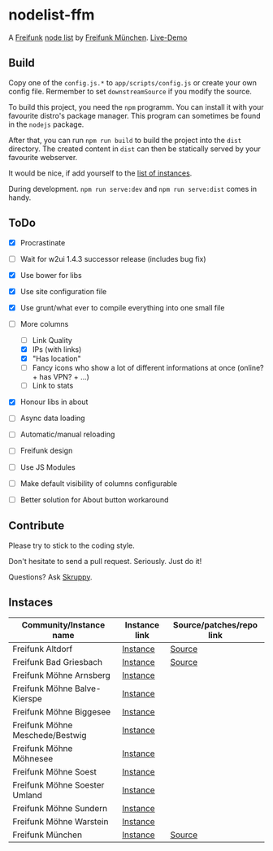 # nodelist-ffm
A [Freifunk](https://freifunk.net) [node list](https://github.com/freifunkMUC/nodelist) by [Freifunk München](https://ffmuc.net). [Live-Demo](https://onmars.eu/ffmuc/list/)

## Build
Copy one of the `config.js.*` to `app/scripts/config.js` or create your own config file.
Rermember to set `downstreamSource` if you modify the source.

To build this project, you need the `npm` programm.
You can install it with your favourite distro's package manager.
This program can sometimes be found in the `nodejs` package.

After that, you can run `npm run build` to build the project into the `dist` directory.
The created content in `dist` can then be statically served by your favourite webserver.

It would be nice, if add yourself to the [list of instances](#Instances).

During development. `npm run serve:dev` and `npm run serve:dist` comes in handy.


## ToDo
- [X] Procrastinate
- [ ] Wait for w2ui 1.4.3 successor release (includes bug fix)
- [X] Use bower for libs
- [X] Use site configuration file
- [X] Use grunt/what ever to compile everything into one small file
- [ ] More columns
  - [ ] Link Quality
  - [X] IPs (with links)
  - [X] "Has location"
  - [ ] Fancy icons who show a lot of different informations at once (online? + has VPN? + ...)
  - [ ] Link to stats
- [X] Honour libs in about
- [ ] Async data loading
- [ ] Automatic/manual reloading
- [ ] Freifunk design
- [ ] Use JS Modules
- [ ] Make default visibility of columns configurable
- [ ] Better solution for About button workaround


## Contribute
Please try to stick to the coding style.

Don't hesitate to send a pull request. Seriously. Just do it!

Questions? Ask [Skruppy](https://github.com/Skrupellos).


## Instaces
| Community/Instance name         | Instance link                                                           | Source/patches/repo link |
| ---                             | ---                                                                     | ---       |
| Freifunk Altdorf                | [Instance](http://nodelist.altdorf.freifunk.tk/)                        | [Source](http://nodelist.altdorf.freifunk.tk/dir/) |
| Freifunk Bad Griesbach          | [Instance](http://nodelist.griesbach.freifunk.tk/)                      | [Source](http://nodelist.griesbach.freifunk.tk/dir/) |
| Freifunk Möhne Arnsberg         | [Instance](https://www.freifunk-moehne.de/knotenliste/arnsberg/)        | |
| Freifunk Möhne Balve-Kierspe    | [Instance](https://www.freifunk-moehne.de/knotenliste/balvekierspe/)    | |
| Freifunk Möhne Biggesee         | [Instance](https://www.freifunk-moehne.de/knotenliste/biggesee/)        | |
| Freifunk Möhne Meschede/Bestwig | [Instance](https://www.freifunk-moehne.de/knotenliste/meschedebestwig/) | |
| Freifunk Möhne Möhnesee         | [Instance](https://www.freifunk-moehne.de/knotenliste/moehnesee/)       | |
| Freifunk Möhne Soest            | [Instance](https://www.freifunk-moehne.de/knotenliste/soest/)           | |
| Freifunk Möhne Soester Umland   | [Instance](https://www.freifunk-moehne.de/knotenliste/soesterumland/)   | |
| Freifunk Möhne Sundern          | [Instance](https://www.freifunk-moehne.de/knotenliste/sundern/)         | |
| Freifunk Möhne Warstein         | [Instance](https://www.freifunk-moehne.de/knotenliste/warstein/)        | |
| Freifunk München                | [Instance](https://onmars.eu/ffmuc/list/)                               | [Source](https://github.com/freifunkMUC/nodelist) |
